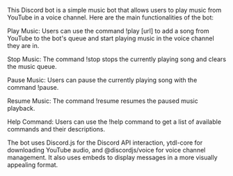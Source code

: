 This Discord bot is a simple music bot that allows users to play music from YouTube in a voice channel. Here are the main functionalities of the bot:

Play Music: Users can use the command !play [url] to add a song from YouTube to the bot's queue and start playing music in the voice channel they are in.

Stop Music: The command !stop stops the currently playing song and clears the music queue.

Pause Music: Users can pause the currently playing song with the command !pause.

Resume Music: The command !resume resumes the paused music playback.

Help Command: Users can use the !help command to get a list of available commands and their descriptions.

The bot uses Discord.js for the Discord API interaction, ytdl-core for downloading YouTube audio, and @discordjs/voice for voice channel management. It also uses embeds to display messages in a more visually appealing format.

